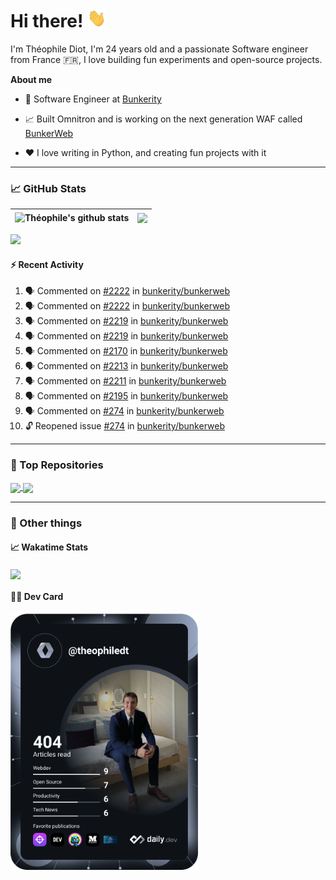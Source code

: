 # Hi there! <img src="./wave.gif" width="30px" height="30px" />

I'm Théophile Diot, I'm 24 years old and a passionate Software engineer from France 🇫🇷, I love building fun experiments and open-source projects.

**About me**

- 💼 Software Engineer at [Bunkerity](https://www.bunkerity.com/)

- 📈 Built Omnitron and is working on the next generation WAF called [BunkerWeb](https://www.bunkerweb.io)

- ❤️ I love writing in Python, and creating fun projects with it

---

### 📈 GitHub Stats

| <img align="center" src="https://github-readme-stats.vercel.app/api?username=TheophileDiot&show_icons=true&include_all_commits=true&theme=algolia&hide_border=true&rank_icon=github" alt="Théophile's github stats" /> | <img align="center" src="https://github-readme-stats.vercel.app/api/top-langs/?username=TheophileDiot&layout=compact&theme=algolia&hide_border=true" /> |
| ---------------------------------------------------------------------------------------------------------------------------------------------------------------------------------------------------------------------- | ------------------------------------------------------------------------------------------------------------------------------------------------------- |

![](https://github-readme-activity-graph.vercel.app/graph?username=TheophileDiot&theme=tokyo-night)

#### :zap: Recent Activity

<!--START_SECTION:activity-->
1. 🗣 Commented on [#2222](https://github.com/bunkerity/bunkerweb/issues/2222#issuecomment-2842460984) in [bunkerity/bunkerweb](https://github.com/bunkerity/bunkerweb)
2. 🗣 Commented on [#2222](https://github.com/bunkerity/bunkerweb/issues/2222#issuecomment-2842431684) in [bunkerity/bunkerweb](https://github.com/bunkerity/bunkerweb)
3. 🗣 Commented on [#2219](https://github.com/bunkerity/bunkerweb/issues/2219#issuecomment-2837924228) in [bunkerity/bunkerweb](https://github.com/bunkerity/bunkerweb)
4. 🗣 Commented on [#2219](https://github.com/bunkerity/bunkerweb/issues/2219#issuecomment-2837910883) in [bunkerity/bunkerweb](https://github.com/bunkerity/bunkerweb)
5. 🗣 Commented on [#2170](https://github.com/bunkerity/bunkerweb/issues/2170#issuecomment-2834210439) in [bunkerity/bunkerweb](https://github.com/bunkerity/bunkerweb)
6. 🗣 Commented on [#2213](https://github.com/bunkerity/bunkerweb/issues/2213#issuecomment-2834207291) in [bunkerity/bunkerweb](https://github.com/bunkerity/bunkerweb)
7. 🗣 Commented on [#2211](https://github.com/bunkerity/bunkerweb/issues/2211#issuecomment-2834198804) in [bunkerity/bunkerweb](https://github.com/bunkerity/bunkerweb)
8. 🗣 Commented on [#2195](https://github.com/bunkerity/bunkerweb/issues/2195#issuecomment-2831959209) in [bunkerity/bunkerweb](https://github.com/bunkerity/bunkerweb)
9. 🗣 Commented on [#274](https://github.com/bunkerity/bunkerweb/issues/274#issuecomment-2831945704) in [bunkerity/bunkerweb](https://github.com/bunkerity/bunkerweb)
10. 🔓 Reopened issue [#274](https://github.com/bunkerity/bunkerweb/issues/274) in [bunkerity/bunkerweb](https://github.com/bunkerity/bunkerweb)
<!--END_SECTION:activity-->

---

### 🔧 Top Repositories

<a href="https://github.com/bunkerity/bunkerweb">
  <img align="center" src="https://github-readme-stats.vercel.app/api/pin/?username=Bunkerity&repo=bunkerweb&theme=algolia" />
</a>
<a href="https://github.com/TheophileDiot/Omnitron">
  <img align="center" src="https://github-readme-stats.vercel.app/api/pin/?username=TheophileDiot&repo=Omnitron&theme=algolia" />
</a>

---

### 🎉 Other things

#### 📈 Wakatime Stats

<a href="https://wakatime.com/@theophile_bunkerity">
  <img align="center" src="https://github-readme-stats.vercel.app/api/wakatime?username=3aa5ce41-c253-43d9-8441-a721e446a45f&layout=compact&theme=algolia" />
</a>

#### 👨‍💻 Dev Card

<a href="https://app.daily.dev/TheophileDt">
  <img src="./devcard.svg" width="300" alt="Théophile Diot's Dev Card"/>
</a>
